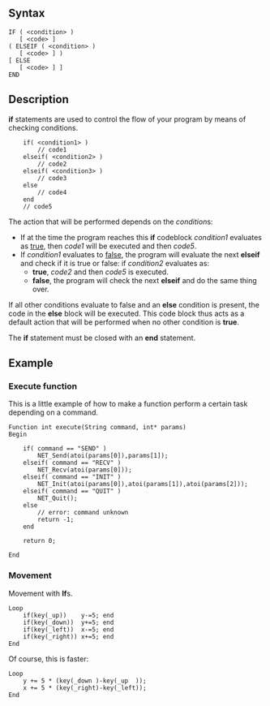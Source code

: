 Syntax
------

```pixtudio-syntax
IF ( <condition> )
   [ <code> ]
( ELSEIF ( <condition> )
   [ <code> ] ) 
[ ELSE
   [ <code> ] ]
END
```

Description
-----------

**if** statements are used to control the flow of your program by means
of checking conditions.

```pixtudio
    if( <condition1> )
        // code1
    elseif( <condition2> )
        // code2
    elseif( <condition3> )
        // code3
    else
        // code4
    end
    // code5
```

The action that will be performed depends on the *condition*s:
- If at the time the program reaches this **if** codeblock *condition1* evaluates as [true](#true), then *code1* will be executed and then *code5*.
- If *condition1* evaluates to [false](#false), the program will evaluate the next **elseif** and check if it is true or false: if *condition2* evaluates as:
    - **true**, *code2* and then *code5* is executed.
    - **false**, the program will check the next **elseif** and do the same thing over.

If all other conditions evaluate to false and an **else** condition is present, the code in the **else** block will be executed. This code block thus acts as a default action that will be performed when no other condition is **true**.

The **if** statement must be closed with an **end** statement.

Example
-------

### Execute function

This is a little example of how to make a function perform a certain
task depending on a command.

    Function int execute(String command, int* params)
    Begin

        if( command == "SEND" )
            NET_Send(atoi(params[0]),params[1]);
        elseif( command == "RECV" )
            NET_Recv(atoi(params[0]));
        elseif( command == "INIT" )
            NET_Init(atoi(params[0]),atoi(params[1]),atoi(params[2]));
        elseif( command == "QUIT" )
            NET_Quit();
        else
            // error: command unknown
            return -1;
        end

        return 0;

    End

### Movement

Movement with **If**s.

    Loop
        if(key(_up))    y-=5; end
        if(key(_down))  y+=5; end
        if(key(_left))  x-=5; end
        if(key(_right)) x+=5; end
    End

Of course, this is faster:

    Loop
        y += 5 * (key(_down )-key(_up  ));
        x += 5 * (key(_right)-key(_left));
    End
